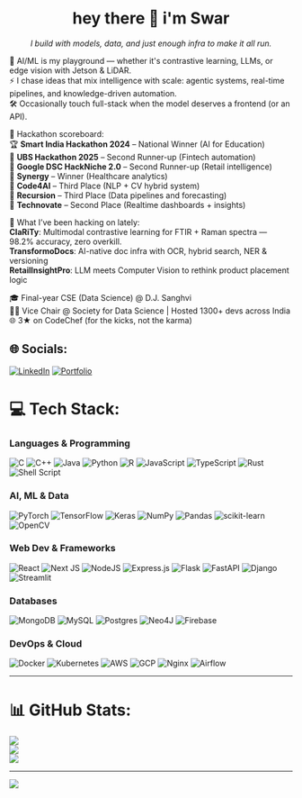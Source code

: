 <h1 align="center">hey there 👋 i'm Swar</h1>
<p align="center"><em>I build with models, data, and just enough infra to make it all run.</em></p>

<p >
🧠 AI/ML is my playground — whether it's contrastive learning, LLMs, or edge vision with Jetson & LiDAR.<br>
⚡ I chase ideas that mix intelligence with scale: agentic systems, real-time pipelines, and knowledge-driven automation.<br>
🛠️ Occasionally touch full-stack when the model deserves a frontend (or an API).
</p>

<p >
🚩 Hackathon scoreboard:<br>
🏆 <b>Smart India Hackathon 2024</b> – National Winner (AI for Education)<br>
🥉 <b>UBS Hackathon 2025</b> – Second Runner-up (Fintech automation)<br>
🥉 <b>Google DSC HackNiche 2.0</b> – Second Runner-up (Retail intelligence)<br>
🥇 <b>Synergy</b> – Winner (Healthcare analytics)<br>
🥉 <b>Code4AI</b> – Third Place (NLP + CV hybrid system)<br>
🥉 <b>Recursion</b> – Third Place (Data pipelines and forecasting)<br>
🥈 <b>Technovate</b> – Second Place (Realtime dashboards + insights)<br>
</p>

<p >
🧪 What I’ve been hacking on lately:<br>
 <b>ClaRiTy</b>: Multimodal contrastive learning for FTIR + Raman spectra — 98.2% accuracy, zero overkill.<br>
 <b>TransformoDocs</b>: AI-native doc infra with OCR, hybrid search, NER & versioning<br>
 <b>RetailInsightPro</b>: LLM meets Computer Vision to rethink product placement logic<br>
</p>

<p >
🎓 Final-year CSE (Data Science) @ D.J. Sanghvi<br>
👨‍💻 Vice Chair @ Society for Data Science | Hosted 1300+ devs across India<br>
🌐 3★ on CodeChef (for the kicks, not the karma)
</p>

## 🌐 Socials:
[![LinkedIn](https://img.shields.io/badge/LinkedIn-%230077B5.svg?logo=linkedin&logoColor=white)](https://www.linkedin.com/in/SwarJagdale/) 
[![Portfolio](https://img.shields.io/badge/Website-000?style=for-the-badge&logo=vercel&logoColor=white)](https://swarjagdale.com)  
# 💻 Tech Stack:
### Languages & Programming
![C](https://img.shields.io/badge/c-%2300599C.svg?style=for-the-badge&logo=c&logoColor=white) 
![C++](https://img.shields.io/badge/c++-%2300599C.svg?style=for-the-badge&logo=c%2B%2B&logoColor=white) 
![Java](https://img.shields.io/badge/java-%23ED8B00.svg?style=for-the-badge&logo=openjdk&logoColor=white) 
![Python](https://img.shields.io/badge/python-3670A0?style=for-the-badge&logo=python&logoColor=ffdd54) 
![R](https://img.shields.io/badge/r-%23276DC3.svg?style=for-the-badge&logo=r&logoColor=white) 
![JavaScript](https://img.shields.io/badge/javascript-%23323330.svg?style=for-the-badge&logo=javascript&logoColor=%23F7DF1E) 
![TypeScript](https://img.shields.io/badge/typescript-%23007ACC.svg?style=for-the-badge&logo=typescript&logoColor=white) 
![Rust](https://img.shields.io/badge/rust-%23000000.svg?style=for-the-badge&logo=rust&logoColor=white) 
![Shell Script](https://img.shields.io/badge/shell_script-%23121011.svg?style=for-the-badge&logo=gnu-bash&logoColor=white)

### AI, ML & Data
![PyTorch](https://img.shields.io/badge/PyTorch-%23EE4C2C.svg?style=for-the-badge&logo=PyTorch&logoColor=white) 
![TensorFlow](https://img.shields.io/badge/TensorFlow-%23FF6F00.svg?style=for-the-badge&logo=TensorFlow&logoColor=white) 
![Keras](https://img.shields.io/badge/Keras-%23D00000.svg?style=for-the-badge&logo=Keras&logoColor=white) 
![NumPy](https://img.shields.io/badge/numpy-%23013243.svg?style=for-the-badge&logo=numpy&logoColor=white) 
![Pandas](https://img.shields.io/badge/pandas-%23150458.svg?style=for-the-badge&logo=pandas&logoColor=white) 
![scikit-learn](https://img.shields.io/badge/scikit--learn-%23F7931E.svg?style=for-the-badge&logo=scikit-learn&logoColor=white) 
![OpenCV](https://img.shields.io/badge/opencv-%23white.svg?style=for-the-badge&logo=opencv&logoColor=white)

### Web Dev & Frameworks
![React](https://img.shields.io/badge/react-%2320232a.svg?style=for-the-badge&logo=react&logoColor=%2361DAFB) 
![Next JS](https://img.shields.io/badge/Next-black?style=for-the-badge&logo=next.js&logoColor=white) 
![NodeJS](https://img.shields.io/badge/node.js-6DA55F?style=for-the-badge&logo=node.js&logoColor=white) 
![Express.js](https://img.shields.io/badge/express.js-%23404d59.svg?style=for-the-badge&logo=express&logoColor=%2361DAFB) 
![Flask](https://img.shields.io/badge/flask-%23000.svg?style=for-the-badge&logo=flask&logoColor=white) 
![FastAPI](https://img.shields.io/badge/FastAPI-005571?style=for-the-badge&logo=fastapi) 
![Django](https://img.shields.io/badge/django-%23092E20.svg?style=for-the-badge&logo=django&logoColor=white) 
![Streamlit](https://img.shields.io/badge/streamlit-%23FF4B4B.svg?style=for-the-badge&logo=streamlit&logoColor=white)

### Databases
![MongoDB](https://img.shields.io/badge/MongoDB-%234ea94b.svg?style=for-the-badge&logo=mongodb&logoColor=white) 
![MySQL](https://img.shields.io/badge/mysql-%2300000f.svg?style=for-the-badge&logo=mysql&logoColor=white) 
![Postgres](https://img.shields.io/badge/postgres-%23316192.svg?style=for-the-badge&logo=postgresql&logoColor=white) 
![Neo4J](https://img.shields.io/badge/Neo4J-%230073B1.svg?style=for-the-badge&logo=neo4j&logoColor=white) 
![Firebase](https://img.shields.io/badge/Firebase-039BE5?style=for-the-badge&logo=Firebase&logoColor=white) 

### DevOps & Cloud
![Docker](https://img.shields.io/badge/docker-%230db7ed.svg?style=for-the-badge&logo=docker&logoColor=white) 
![Kubernetes](https://img.shields.io/badge/kubernetes-%23326CE5.svg?style=for-the-badge&logo=kubernetes&logoColor=white)
![AWS](https://img.shields.io/badge/AWS-%23FF9900.svg?style=for-the-badge&logo=amazon-aws&logoColor=white) 
![GCP](https://img.shields.io/badge/GoogleCloud-%234285F4.svg?style=for-the-badge&logo=google-cloud&logoColor=white) 
![Nginx](https://img.shields.io/badge/nginx-%23009639.svg?style=for-the-badge&logo=nginx&logoColor=white) 
![Airflow](https://img.shields.io/badge/Apache%20Airflow-%23017cee.svg?style=for-the-badge&logo=apacheairflow&logoColor=white)

---

# 📊 GitHub Stats:
![](https://github-readme-stats.vercel.app/api?username=SwarJagdale&theme=dark&hide_border=false&include_all_commits=true&count_private=true)<br/>
![](https://github-readme-streak-stats.herokuapp.com/?user=SwarJagdale&theme=dark&hide_border=false)<br/>
![](https://github-readme-stats.vercel.app/api/top-langs/?username=SwarJagdale&theme=dark&hide_border=false&include_all_commits=true&count_private=true&layout=compact)

---
[![](https://visitcount.itsvg.in/api?id=SwarJagdale&icon=2&color=12)](https://visitcount.itsvg.in)

<!-- Proudly created with GPRM ( https://gprm.itsvg.in ) -->
